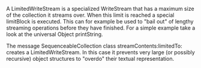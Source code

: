 A LimitedWriteStream is a specialized WriteStream that has a maximum size of the collection it streams over. When this limit is reached a special limitBlock is executed. This can for example be used to "bail out" of lengthy streaming operations before they have finished.  For a simple example take a look at the universal Object printString.The message SequenceableCollection class streamContents:limitedTo: creates a LimitedWriteStream. In this case it prevents very large (or possibly recursive) object structures to "overdo" their textual representation. 